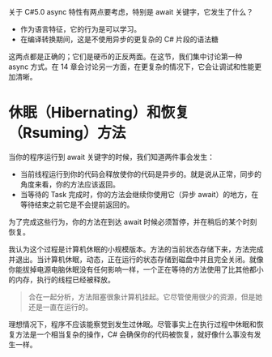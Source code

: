 关于 C#5.0 async 特性有两点要考虑，特别是 await 关键字，它发生了什么？

- 作为语言特征，它的行为是可以学习。
- 在编译转换期间，这是不使用异步的更复杂的 C# 片段的语法糖

这两点都是正确的；它们是硬币的正反两面。在这节，我们集中讨论第一种 async 方式。在 14 章会讨论另一方面，在更复杂的情况下，它会让调试和性能更加清晰。

# 休眠（Hibernating）和恢复（Rsuming）方法

当你的程序运行到 await 关键字的时候，我们知道两件事会发生：

- 当前线程运行到你的代码会释放使你的代码是异步的。就是说从正常，同步的角度来看，你的方法应该返回。
- 当等待的 Task 完成时，你的方法会继续你使用它（异步 await）的地方，在等待结束之前它是不会提前返回的。

为了完成这些行为，你的方法在到达 await 时候必须暂停，并在稍后的某个时刻恢复。

我认为这个过程是计算机休眠的小规模版本。方法的当前状态存储下来，方法完成并退出。当计算机休眠，动态，正在运行的状态存储到磁盘中并且完全关闭。就像你能拔掉电源电脑休眠没有任何影响一样，一个正在等待的方法使用了比其他都小的内存，执行的线程已经被释放。

> 合在一起分析，方法阻塞很象计算机挂起。它尽管使用很少的资源，但是她还是一直在运行的。

理想情况下，程序不应该能察觉到发生过休眠。尽管事实上在执行过程中休眠和恢复方法是一个相当复杂的操作，C# 会确保你的代码被恢复，就好像什么事没有发生一样。